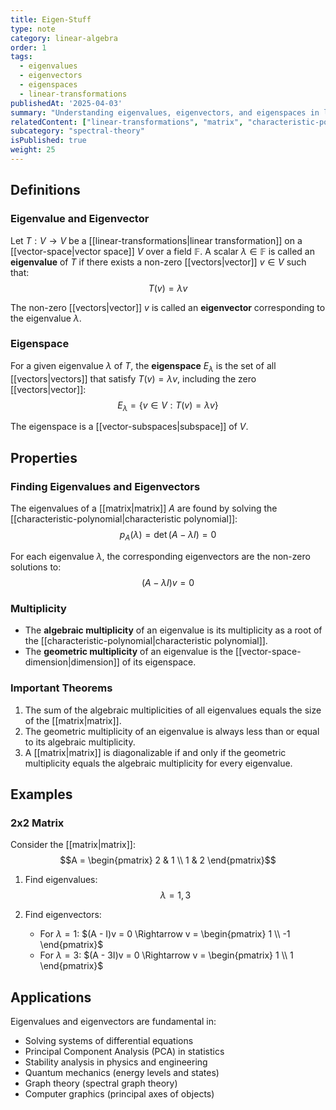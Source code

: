 ```yaml
---
title: Eigen-Stuff
type: note
category: linear-algebra
order: 1
tags:
  - eigenvalues
  - eigenvectors
  - eigenspaces
  - linear-transformations
publishedAt: '2025-04-03'
summary: "Understanding eigenvalues, eigenvectors, and eigenspaces in linear algebra."
relatedContent: ["linear-transformations", "matrix", "characteristic-polynomial", "vector-space"]
subcategory: "spectral-theory"
isPublished: true
weight: 25
---
```


## Definitions

### Eigenvalue and Eigenvector
Let $T: V \rightarrow V$ be a [[linear-transformations|linear transformation]] on a [[vector-space|vector space]] $V$ over a field $\mathbb{F}$. A scalar $\lambda \in \mathbb{F}$ is called an **eigenvalue** of $T$ if there exists a non-zero [[vectors|vector]] $v \in V$ such that:
$$T(v) = \lambda v$$

The non-zero [[vectors|vector]] $v$ is called an **eigenvector** corresponding to the eigenvalue $\lambda$.

### Eigenspace
For a given eigenvalue $\lambda$ of $T$, the **eigenspace** $E_\lambda$ is the set of all [[vectors|vectors]] that satisfy $T(v) = \lambda v$, including the zero [[vectors|vector]]:
$$E_\lambda = \{v \in V : T(v) = \lambda v\}$$

The eigenspace is a [[vector-subspaces|subspace]] of $V$.

## Properties

### Finding Eigenvalues and Eigenvectors
The eigenvalues of a [[matrix|matrix]] $A$ are found by solving the [[characteristic-polynomial|characteristic polynomial]]:
$$p_A(\lambda) = \det(A - \lambda I) = 0$$

For each eigenvalue $\lambda$, the corresponding eigenvectors are the non-zero solutions to:
$$(A - \lambda I)v = 0$$

### Multiplicity
- The **algebraic multiplicity** of an eigenvalue is its multiplicity as a root of the [[characteristic-polynomial|characteristic polynomial]].
- The **geometric multiplicity** of an eigenvalue is the [[vector-space-dimension|dimension]] of its eigenspace.

### Important Theorems
1. The sum of the algebraic multiplicities of all eigenvalues equals the size of the [[matrix|matrix]].
2. The geometric multiplicity of an eigenvalue is always less than or equal to its algebraic multiplicity.
3. A [[matrix|matrix]] is diagonalizable if and only if the geometric multiplicity equals the algebraic multiplicity for every eigenvalue.

## Examples

### 2x2 Matrix
Consider the [[matrix|matrix]]:
$$A = \begin{pmatrix} 2 & 1 \\ 1 & 2 \end{pmatrix}$$

1. Find eigenvalues:
   $$\lambda = 1, 3$$

2. Find eigenvectors:
   - For $\lambda = 1$: $(A - I)v = 0 \Rightarrow v = \begin{pmatrix} 1 \\ -1 \end{pmatrix}$
   - For $\lambda = 3$: $(A - 3I)v = 0 \Rightarrow v = \begin{pmatrix} 1 \\ 1 \end{pmatrix}$

## Applications

Eigenvalues and eigenvectors are fundamental in:
- Solving systems of differential equations
- Principal Component Analysis (PCA) in statistics
- Stability analysis in physics and engineering
- Quantum mechanics (energy levels and states)
- Graph theory (spectral graph theory)
- Computer graphics (principal axes of objects) 